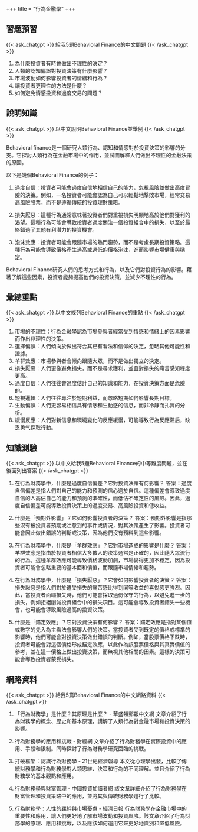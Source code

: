 +++
title = "行為金融學"
+++
## 習題預習
{{< ask_chatgpt >}}
給我5題Behavioral Finance的中文問題
{{< /ask_chatgpt >}}



1. 為什麼投資者有時會做出不理性的決定？ 
2. 人類的認知偏誤對投資決策有什麼影響？ 
3. 市場波動如何影響投資者的情緒和行為？ 
4. 讓投資者更理性的方法是什麼？ 
5. 如何避免情感投資和過度交易的問題？   

## 說明知識
{{< ask_chatgpt >}}
以中文說明Behavioral Finance並舉例
{{< /ask_chatgpt >}}



Behavioral finance是一個研究人類行為、認知和情感對於投資決策的影響的分支。它探討人類行為在金融市場中的作用，並試圖解釋人們做出不理性的金融決策的原因。

以下是幾個Behavioral Finance的例子：

1. 過度自信：投資者可能會過度自信地相信自己的能力，忽視風險並做出高度冒險的決策。例如，一名投資者可能會認為自己可以輕鬆地擊敗市場，經常交易高風險股票，而不是遵循傳統的投資理財策略。

2. 損失厭惡：這種行為通常意味著投資者們對重視損失明顯地高於他們對獲利的渴望。這種行為可能會導致投資者過度關注一個投資組合中的損失，以至於最終錯過了其他有利潛力的投資機會。

3. 泡沫效應：投資者可能會跟隨市場的熱門趨勢，而不是考慮長期投資策略。這種行為可能會導致價格產生過高或過低的價格泡沫，進而影響市場健康與穩定。

Behavioral Finance研究人們的思考方式和行為，以及它們對投資行為的影響。藉著了解這些因素，投資者能夠提高他們的投資決策，並減少不理性的行為。   

## 彙總重點
{{< ask_chatgpt >}}
以中文條列Behavioral Finance的重點
{{< /ask_chatgpt >}}



1. 市場的不理性：行為金融學認為市場參與者經常受到情感和情緒上的因素影響而作出非理性的決策。
2. 選擇偏誤：人們傾向於做出符合其已有看法和信仰的決定，忽略其他可能性和證據。
3. 羊群效應：市場參與者會倾向跟隨大眾，而不是做出獨立的決定。
4. 損失厭恶：人們更像避免損失，而不是尋求獲利，並且對損失的痛苦感知程度更高。
5. 過度自信：人們往往會過度估計自己的知識和能力，在投資決策方面是危險的。
6. 短視邏輯：人們往往專注於短期利益，而忽略短期如何影響長期目標。
7. 生動偏誤：人們更容易相信具有情感和生動感的信息，而非冷靜而扎實的分析。
8. 緩慢反應：人們對新信息和環境變化的反應緩慢，可能導致行為反應滞后，缺乏勇气採取行動。   

## 知識測驗
{{< ask_chatgpt >}}
以中文給我5題Behavioral Finance的中等難度問題，並在後面列出答案
{{< /ask_chatgpt >}}



1. 在行為財務學中，什麼是過度自信偏差？它對投資決策有何影響？
答案：過度自信偏差是指人們對自己的能力和預測的信心過於自信。這種偏差會導致過度自信的人高估自己的能力和預測的準確性，而低估不確定性的風險。因此，過度自信偏差可能導致投資決策上的過度交易、高風險投資和低收益。

2. 什麼是「預期外影響」？它如何影響投資者的決策？
答案：預期外影響是指那些沒有被投資者預期或注意到的事件或情況，對其決策產生了影響。投資者可能會因此做出錯誤的判斷或決策，因為他們沒有預料到這些影響。

3. 在行為財務學中，什麼是「羊群效應」？它對市場造成的影響是什麼？
答案：羊群效應是指由於投資者相信大多數人的決策通常是正確的，因此隨大眾流行的行為。這種羊群效應可能導致價格波動加劇，市場變得更加不穩定，因為投資者可能會忽略重要的基本面和價值，而跟隨市場情緒和趨勢。

4. 在行為財務學中，什麼是「損失厭惡」？它會如何影響投資者的決策？
答案：損失厭惡是指人們對於遭受損失的痛苦感比得到同等收益的喜悅感更強烈。因此，當投資者面臨損失時，他們可能會採取過份保守的行為，以避免進一步的損失，例如拒絕削減投資組合中的損失項目。這可能會導致投資者錯失一些機會，也可能會導致風險過高的投資決策。

5. 什麼是「錨定效應」？它對投資決策有何影響？
答案：錨定效應是指對某個值或數字的先入為主看法會影響人們的決策。當投資者受到既定的價格或標準的影響時，他們可能會對投資決策做出錯誤的判斷。例如，當股票價格下跌時，投資者可能會對這個價格形成錨定效應，以此作為該股票價格與其真實價值的參考，並在這一價格上做出投資決策，而無視其他相關的因素。這樣的決策可能會導致投資者蒙受損失。   

## 網路資料
{{< ask_chatgpt >}}
給我5篇Behavioral Finance的中文網路資料
{{< /ask_chatgpt >}}



1. 「行為財務學」是什麼？其原理是什麼？ - 華盛頓郵報中文網 
文章介紹了行為財務學的概念、歷史和基本原理，講解了人類行為對金融市場和投資決策的影響。

2. 行為財務學的應用和挑戰 - 財經網 
文章介紹了行為財務學在實際投資中的應用、手段和限制。同時探討了行為財務學研究面臨的挑戰。

3. 打破框架：認識行為財務學 - 21世紀經濟報導 
本文從心理學出發，比較了傳統財務學和行為財務學對人類思維、決策和行為的不同理解。並且介紹了行為財務學的基本觀點和應用。

4. 行為財務學與財富管理 - 中國投資加讀者網 
該文章詳細介紹了行為財務學在財富管理和投資策略中的應用，並將其與傳統財務學進行了比較。

5. 行為財務學：人性的羈絆與市場憂慮 - 經濟日報 
行為財務學在金融市場中的重要性和應用，讓人們更好地了解市場波動和投資風險。該文章介紹了行為財務學的原理、應用和挑戰，以及應該如何運用它來更好地識別和降低風險。   

